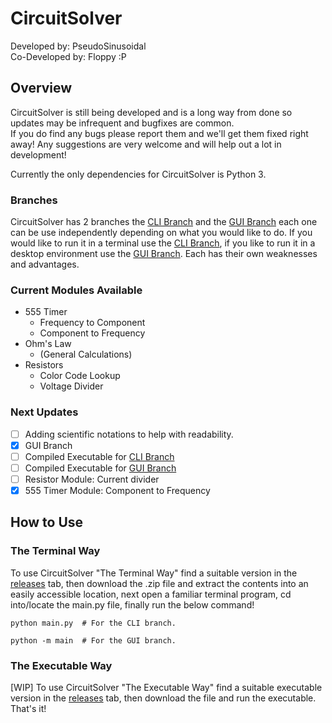 # CircuitSolver
Developed by: PseudoSinusoidal\
Co-Developed by: Floppy :P

## Overview
CircuitSolver is still being developed and is a long way from done so updates may be infrequent and bugfixes are common.\
If you do find any bugs please report them and we'll get them fixed right away! Any suggestions are very welcome and will help out a lot in development!

Currently the only dependencies for CircuitSolver is Python 3.

### Branches
CircuitSolver has 2 branches the [CLI Branch](https://github.com/PseudoSinusoidal/CircuitSolver/tree/cli) and the [GUI Branch](https://github.com/PseudoSinusoidal/CircuitSolver/tree/gui) each one can be use independently depending on what you would like to do. If you would like to run it in a terminal use the [CLI Branch](https://github.com/PseudoSinusoidal/CircuitSolver/tree/cli), if you like to run it in a desktop environment use the [GUI Branch](https://github.com/PseudoSinusoidal/CircuitSolver/tree/gui). Each has their own weaknesses and advantages.

### Current Modules Available
- 555 Timer
  - Frequency to Component
  - Component to Frequency
- Ohm's Law
  - (General Calculations)
- Resistors
  - Color Code Lookup
  - Voltage Divider
 
### Next Updates
- [ ] Adding scientific notations to help with readability.
- [x] GUI Branch
- [ ] Compiled Executable for [CLI Branch](https://github.com/PseudoSinusoidal/CircuitSolver/tree/cli)
- [ ] Compiled Executable for [GUI Branch](https://github.com/PseudoSinusoidal/CircuitSolver/tree/gui)
- [ ] Resistor Module: Current divider
- [x] 555 Timer Module: Component to Frequency

## How to Use
### The Terminal Way

To use CircuitSolver "The Terminal Way" find a suitable version in the [releases](https://github.com/PseudoSinusoidal/CircuitSolver/tree/cli) tab, then download the .zip file and extract the contents into an easily accessible location, next open a familiar terminal program, cd into/locate the main.py file, finally run the below command!
```
python main.py  # For the CLI branch.

python -m main  # For the GUI branch.
```

### The Executable Way
[WIP] To use CircuitSolver "The Executable Way" find a suitable executable version in the [releases](https://github.com/PseudoSinusoidal/CircuitSolver/tree/cmd) tab, then download the file and run the executable.\
That's it!
